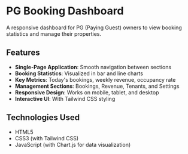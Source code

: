 # PG Booking Dashboard

A responsive dashboard for PG (Paying Guest) owners to view booking statistics and manage their properties.

## Features

- **Single-Page Application**: Smooth navigation between sections
- **Booking Statistics**: Visualized in bar and line charts
- **Key Metrics**: Today's bookings, weekly revenue, occupancy rate
- **Management Sections**: Bookings, Revenue, Tenants, and Settings
- **Responsive Design**: Works on mobile, tablet, and desktop
- **Interactive UI**: With Tailwind CSS styling

## Technologies Used

- HTML5
- CSS3 (with Tailwind CSS)
- JavaScript (with Chart.js for data visualization)

